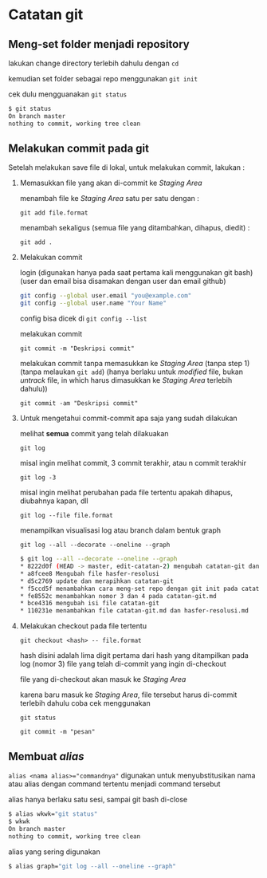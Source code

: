 # Catatan git

## Meng-set folder menjadi repository

lakukan change directory terlebih dahulu dengan `cd`

kemudian set folder sebagai repo menggunakan `git init`

cek dulu mengguanakan `git status`

```bash
$ git status
On branch master
nothing to commit, working tree clean
```

## Melakukan commit pada git

Setelah melakukan save file di lokal, untuk melakukan commit, lakukan :

1. Memasukkan file yang akan di-commit ke *Staging Area*

    menambah file ke *Staging Area* satu per satu dengan :

    `git add file.format`

    menambah sekaligus (semua file yang ditambahkan, dihapus, diedit) :

    `git add .`

2. Melakukan commit

    login (digunakan hanya pada saat pertama kali menggunakan git bash) (user dan email bisa disamakan dengan user dan email github)

    ```bash
    git config --global user.email "you@example.com"
    git config --global user.name "Your Name"
    ```

    config bisa dicek di `git config --list`

    melakukan commit

    `git commit -m "Deskripsi commit"`

    melakukan commit tanpa memasukkan ke *Staging Area* (tanpa step 1) (tanpa melaukan `git add`) (hanya berlaku untuk *modified* file, bukan *untrack* file, in which harus dimasukkan ke *Staging Area* terlebih dahulu))

    `git commit -am "Deskripsi commit"`

3. Untuk mengetahui commit-commit apa saja yang sudah dilakukan

    melihat **semua** commit yang telah dilakuakan

    `git log`

    misal ingin melihat commit, 3 commit terakhir, atau n commit terakhir

    `git log -3`

    misal ingin melihat perubahan pada file tertentu apakah dihapus, diubahnya kapan, dll

    `git log --file file.format`

    menampilkan visualisasi log atau branch dalam bentuk graph

    `git log --all --decorate --oneline --graph`

    ```bash
    $ git log --all --decorate --oneline --graph
    * 8222d0f (HEAD -> master, edit-catatan-2) mengubah catatan-git dan menambahkan file catatan-git-2.md
    * a8fcee8 Mengubah file hasfer-resolusi
    * d5c2769 update dan merapihkan catatan-git
    * f5ccd5f menambahkan cara meng-set repo dengan git init pada catatan dan perubahan kecil lainnya
    * fe8552c menambahkan nomor 3 dan 4 pada catatan-git.md
    * bce4316 mengubah isi file catatan-git
    * 110231e menambahkan file catatan-git.md dan hasfer-resolusi.md
    ```

4. Melakukan checkout pada file tertentu

    `git checkout <hash> -- file.format`

    hash disini adalah lima digit pertama dari hash yang ditampilkan pada log (nomor 3) file yang telah di-commit yang ingin di-checkout

    file yang di-checkout akan masuk ke *Staging Area*

    karena baru masuk ke *Staging Area*, file tersebut harus di-commit terlebih dahulu
    coba cek menggunakan

    `git status`

    `git commit -m "pesan"`

## Membuat *alias*

`alias <nama alias>="commandnya"` digunakan untuk menyubstitusikan nama atau alias dengan command tertentu menjadi command tersebut

alias hanya berlaku satu sesi, sampai git bash di-close

```bash
$ alias wkwk="git status"
$ wkwk
On branch master
nothing to commit, working tree clean
```

alias yang sering digunakan

```bash
$ alias graph="git log --all --oneline --graph"
```
